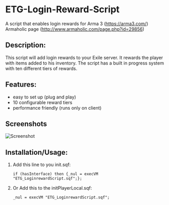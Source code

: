 # ETG-Login-Reward-Script
A script that enables login rewards for Arma 3 (https://arma3.com/) Armaholic page (http://www.armaholic.com/page.php?id=29856)


## Description:
This script will add login rewards to your Exile server.
It rewards the player with items added to his inventory. 
The script has a built in progress system with ten different tiers of rewards.


## Features:
- easy to set up (plug and play)
- 10 configurable reward tiers
- performance friendly (runs only on client)


## Screenshots
![Screenshot](https://i.imgur.com/QKHAFeR.png)


## Installation/Usage:
1. Add this line to you init.sqf:
    ```
    if (hasInterface) then {_nul = execVM "ETG_LoginrewardScript.sqf";};
    ```
1. Or Add this to the initPlayerLocal.sqf:
    ```
    _nul = execVM "ETG_LoginrewardScript.sqf";
    ```

